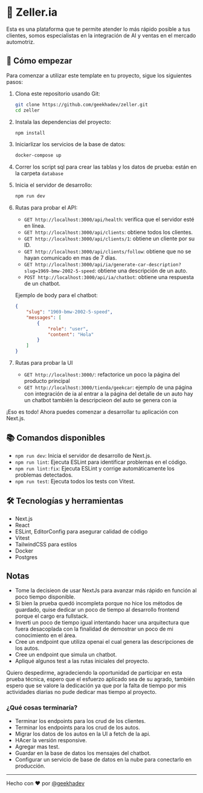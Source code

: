 # 🚀 Zeller.ia

Esta es una plataforma que te permite atender lo más rápido posible a tus clientes, somos especialistas en la integración de AI y ventas en el mercado automotriz.

## 🚀 Cómo empezar

Para comenzar a utilizar este template en tu proyecto, sigue los siguientes pasos:

1. Clona este repositorio usando Git:

    ```bash
    git clone https://github.com/geekhadev/zeller.git
    cd zeller
    ```

2. Instala las dependencias del proyecto:

    ```bash
    npm install
    ```

3. Iniciarlizar los servicios de la base de datos:

    ```bash
    docker-compose up
    ```

4. Correr los script sql para crear las tablas y los datos de prueba: están en la carpeta `database`

5. Inicia el servidor de desarrollo:

    ```bash
    npm run dev
    ```

6. Rutas para probar el API:

    - `GET http://localhost:3000/api/health`: verifica que el servidor esté en línea.
    - `GET http://localhost:3000/api/clients`: obtiene todos los clientes.
    - `GET http://localhost:3000/api/clients/1`: obtiene un cliente por su ID.
    - `GET http://localhost:3000/api/clients/follow`: obtiene que no se hayan comunicado en mas de 7 días.
    - `GET http://localhost:3000/api/ia/generate-car-description?slug=1969-bmw-2002-5-speed`: obtiene una descripción de un auto.
    - `POST http://localhost:3000/api/ia/chatbot`: obtiene una respuesta de un chatbot.

    Ejemplo de body para el chatbot:

    ```json
    {
        "slug": "1969-bmw-2002-5-speed",
        "messages": [
            {
                "role": "user",
                "content": "Hola"
            }
        ]
    }
    ```

7. Rutas para probar la UI

    - `GET http://localhost:3000/`: refactorice un poco la página del producto principal
    - `GET http://localhost:3000/tienda/geekcar`: ejemplo de una página con integración de ia al entrar a la página del detalle de un auto hay un chatbot también la descripcieon del auto se genera con ia

¡Eso es todo! Ahora puedes comenzar a desarrollar tu aplicación con Next.js.

## 📚 Comandos disponibles

- `npm run dev`: Inicia el servidor de desarrollo de Next.js.
- `npm run lint`: Ejecuta ESLint para identificar problemas en el código.
- `npm run lint:fix`: Ejecuta ESLint y corrige automáticamente los problemas detectados.
- `npm run test`: Ejecuta todos los tests con Vitest.

## 🛠️ Tecnologías y herramientas

- Next.js
- React
- ESLint, EditorConfig para asegurar calidad de código
- Vitest
- TailwindCSS para estilos
- Docker
- Postgres

## Notas

- Tome la decisieon de usar NextJs para avanzar más rápido en función al poco tiempo disponible.
- Si bien la prueba quedó incompleta porque no hice los métodos de guardado, quise dedicar un poco de tiempo al desarrollo frontend porque el cargo era fullstack.
- Inverti un poco de tiempo igual intentando hacer una arquitectura que fuera desacoplada con la finalidad de demostrar un poco de mi conocimiento en el área.
- Cree un endpoint que utiliza openai el cual genera las descripciones de los autos.
- Cree un endpoint que simula un chatbot.
- Apliqué algunos test a las rutas iniciales del proyecto.

Quiero despedirme, agradeciendo la oportunidad de participar en esta prueba técnica, espero que el esfuerzo aplicado sea de su agrado, también espero que se valore la dedicación ya que por la falta de tiempo por mis actividades diarias no pude dedicar mas tiempo al proyecto.

### ¿Qué cosas terminaría?

- Terminar los endpoints para los crud de los clientes.
- Terminar los endpoints para los crud de los autos.
- Migrar los datos de los autos en la UI a fetch de la api.
- HAcer la versión responsive.
- Agregar mas test.
- Guardar en la base de datos los mensajes del chatbot.
- Configurar un servicio de base de datos en la nube para conectarlo en producción.

---

Hecho con ❤️ por [@geekhadev](https://geekha.dev)
